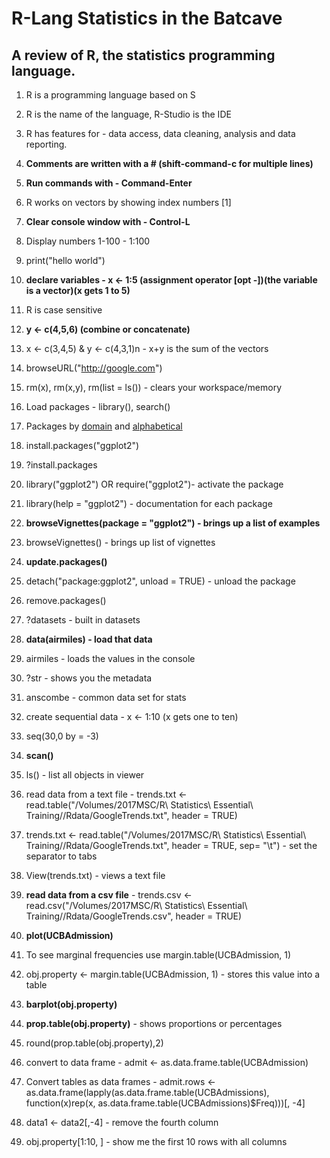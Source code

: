 # R-Lang Statistics in the Batcave

## A review of R, the statistics programming language.

1. R is a programming language based on S
2. R is the name of the language, R-Studio is the IDE
3. R has features for - data access, data cleaning, analysis and data reporting.
4. **Comments are written with a # (shift-command-c for multiple lines)**
5. **Run commands with - Command-Enter**
6. R works on vectors by showing index numbers [1]
7. **Clear console window with - Control-L**
8. Display numbers 1-100 - 1:100
9. print("hello world")
10. **declare variables - x <- 1:5 (assignment operator [opt -])(the variable is a vector)(x gets 1 to 5)**
11. R is case sensitive
12. **y <- c(4,5,6) (combine or concatenate)**
13. x <- c(3,4,5) & y <- c(4,3,1)n - x+y is the sum of the vectors
14. browseURL("http://google.com")
15. rm(x), rm(x,y), rm(list = ls()) - clears your workspace/memory

16. Load packages - library(), search()
17. Packages by [domain](https://cran.r-project.org/web/views/) and [alphabetical](https://cran.r-project.org/web/packages/available_packages_by_name.html)
18. install.packages("ggplot2")
19. ?install.packages
20. library("ggplot2") OR require("ggplot2")- activate the package
21. library(help = "ggplot2") - documentation for each package
22. **browseVignettes(package = "ggplot2") - brings up a list of examples**
23. browseVignettes() - brings up list of vignettes
24. **update.packages()**
25. detach("package:ggplot2", unload = TRUE) - unload the package
25. remove.packages()

26. ?datasets - built in datasets
27. **data(airmiles) - load that data**
28. airmiles - loads the values in the console
29. ?str - shows you the metadata
30. anscombe - common data set for stats

31. create sequential data - x <- 1:10 (x gets one to ten)
32. seq(30,0 by = -3)
33. **scan()**
34. ls() - list all objects in viewer

35. read data from a text file - trends.txt <- read.table("/Volumes/2017MSC/R\ Statistics\ Essential\ Training//Rdata/GoogleTrends.txt", header = TRUE)
36. trends.txt <- read.table("/Volumes/2017MSC/R\ Statistics\ Essential\ Training//Rdata/GoogleTrends.txt", header = TRUE, sep= "\t") - set the separator to tabs
37. View(trends.txt) - views a text file
38. **read data from a csv file** - trends.csv <- read.csv("/Volumes/2017MSC/R\ Statistics\ Essential\ Training//Rdata/GoogleTrends.csv", header = TRUE)
39. **plot(UCBAdmission)**
40. To see marginal frequencies use margin.table(UCBAdmission, 1)
41. obj.property <- margin.table(UCBAdmission, 1) - stores this value into a table
42. **barplot(obj.property)**
43. **prop.table(obj.property)** - shows proportions or percentages
44. round(prop.table(obj.property),2)
45. convert to data frame - admit <- as.data.frame.table(UCBAdmission)
46. Convert tables as data frames - 
    admit.rows <- as.data.frame(lapply(as.data.frame.table(UCBAdmissions), function(x)rep(x, as.data.frame.table(UCBAdmissions)$Freq)))[, -4]
47. data1 <- data2[,-4] - remove the fourth column
48. obj.property[1:10, ] - show me the first 10 rows with all columns
